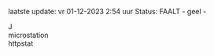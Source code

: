 laatste update: 
vr 01-12-2023  2:54   uur 
Status: FAALT - geel - 
<div class="service R">J</div><div class="service Y">microstation</div><div class="service Y">httpstat</div>